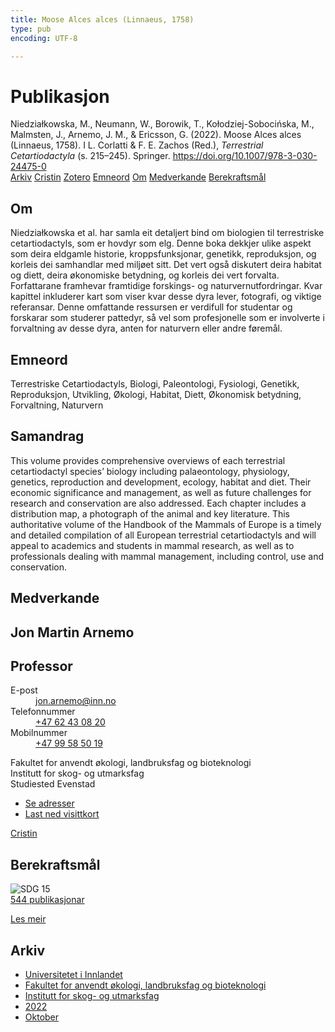 ```yaml
---
title: Moose Alces alces (Linnaeus, 1758)
type: pub
encoding: UTF-8

---
```

<h1>Publikasjon</h1>
<article id="csl-bib-container-JIDAWV8A" class="csl-bib-container">
  <div class="csl-bib-body"> <div class="csl-entry">Niedziałkowska, M., Neumann, W., Borowik, T., Kołodziej-Sobocińska, M., Malmsten, J., Arnemo, J. M., &#38; Ericsson, G. (2022). Moose Alces alces (Linnaeus, 1758). I L. Corlatti &#38; F. E. Zachos (Red.), <i>Terrestrial Cetartiodactyla</i> (s. 215–245). Springer. <a href="https://doi.org/10.1007/978-3-030-24475-0">https://doi.org/10.1007/978-3-030-24475-0</a></div> </div>
  <div class="csl-bib-buttons">
    <a href="#taxonomy-article-JIDAWV8A" alt="archive" class="csl-bib-button">Arkiv</a>
    <a href="https://app.cristin.no/results/show.jsf?id=2059822" alt="Cristin" class="csl-bib-button">Cristin</a>
    <a href="http://zotero.org/groups/5881554/items/JIDAWV8A" alt="Zotero" class="csl-bib-button">Zotero</a>
    <a href="#keywords-article-JIDAWV8A" alt="keywords" class="csl-bib-button">Emneord</a>
    <a href="#about-article-JIDAWV8A" alt="about_pub" class="csl-bib-button">Om</a>
    <a href="#contributors-article-JIDAWV8A" alt="contributors" class="csl-bib-button">Medverkande</a>
    <a href="#sdg-article-JIDAWV8A" alt="sdg" class="csl-bib-button">Berekraftsmål</a>
  </div>
  <div id="csl-bib-meta-container-JIDAWV8A"></div>
</article>
<div id="csl-bib-meta-JIDAWV8A" class="csl-bib-meta">
  <article id="about-article-JIDAWV8A" class="about_pub-article">
    <h1>Om</h1>
    Niedziałkowska et al. har samla eit detaljert bind om biologien til terrestriske cetartiodactyls, som er hovdyr som elg. Denne boka dekkjer ulike aspekt som deira eldgamle historie, kroppsfunksjonar, genetikk, reproduksjon, og korleis dei samhandlar med miljøet sitt. Det vert også diskutert deira habitat og diett, deira økonomiske betydning, og korleis dei vert forvalta. Forfattarane framhevar framtidige forskings- og naturvernutfordringar. Kvar kapittel inkluderer kart som viser kvar desse dyra lever, fotografi, og viktige referansar. Denne omfattande ressursen er verdifull for studentar og forskarar som studerer pattedyr, så vel som profesjonelle som er involverte i forvaltning av desse dyra, anten for naturvern eller andre føremål.
  </article>
  <article id="keywords-article-JIDAWV8A" class="keywords-article">
    <h1>Emneord</h1>
    Terrestriske Cetartiodactyls, Biologi, Paleontologi, Fysiologi, Genetikk, Reproduksjon, Utvikling, Økologi, Habitat, Diett, Økonomisk betydning, Forvaltning, Naturvern
  </article>
  <article id="abstract-article-JIDAWV8A" class="abstract-article">
    <h1>Samandrag</h1>
    This volume provides comprehensive overviews of each terrestrial cetartiodactyl species’ biology including palaeontology, physiology, genetics, reproduction and development, ecology, habitat and diet. Their economic significance and management, as well as future challenges for research and conservation are also addressed. Each chapter includes a distribution map, a photograph of the animal and key literature. This authoritative volume of the Handbook of the Mammals of Europe is a timely and detailed compilation of all European terrestrial cetartiodactyls and will appeal to academics and students in mammal research, as well as to professionals dealing with mammal management, including control, use and conservation.
  </article>
  <article id="contributors-article-JIDAWV8A" class="contributors-article">
    <h1>Medverkande</h1>
    <div class="personas"> <div class="vrtx-hinn-person-card"> <div class="photo"> <i class="lar la-user-circle missing-person"></i> </div> <div class="info"> <hgroup><h1>Jon Martin Arnemo</h1> <h2>Professor</h2> </hgroup><dl> <dt>E-post</dt> <dd> <a href="mailto:jon.arnemo@inn.no">jon.arnemo@inn.no</a> </dd> <dt>Telefonnummer</dt> <dd><a href="tel:+4762430820"> +47 62 43 08 20 </a></dd> <dt>Mobilnummer</dt> <dd><a href="tel:+4799585019"> +47 99 58 50 19 </a></dd> </dl> <p> Fakultet for anvendt økologi, landbruksfag og bioteknologi<br> Institutt for skog- og utmarksfag<br> Studiested Evenstad </p> <ul class="vrtx-hinn-links"> <li><a href="https://www.inn.no/finn-en-ansatt/jon-arnemo.html#vrtx-hinn-addresses">Se adresser</a></li> <li><a href="https://www.inn.no/finn-en-ansatt/jon-arnemo.html?vrtx=vcf">Last ned visittkort</a></li> </ul> </div> </div> <a href="https://app.cristin.no/persons/show.jsf?id=328246" alt="Cristin URL" class="personas-cristin">Cristin</a> </div>
  </article>
  <article id="sdg-article-JIDAWV8A" class="sdg-article">
    <h1>Berekraftsmål</h1>
    <div class="sdg-container"><div id="sdg15" class="sdg">
        <img src="{{< params subfolder >}}images/sdg/sdg15_nn.png" class="image" alt="SDG 15">
        <div class="sdg-overlay">
          <a href="{{< params subfolder >}}nn/archive/?sdg=15#archive" class="sdg-publication-count"><span>544</span> publikasjonar</a>
          <p><a href="https://fn.no/om-fn/fns-baerekraftsmaal/livet-paa-land?lang=nno-NO" class="sdg-read-more">Les meir</a></p>
        </div>
      </div></div>
  </article>
  <article id="taxonomy-article-JIDAWV8A" class="taxonomy-article">
    <h1>Arkiv</h1>
    <ul>
      <li><a href="{{< params subfolder >}}nn/archive/?key=3DCRN523">Universitetet i Innlandet</a></li>
      <li><a href="{{< params subfolder >}}nn/archive/?key=T77LXH6D">Fakultet for anvendt økologi, landbruksfag og bioteknologi</a></li>
      <li><a href="{{< params subfolder >}}nn/archive/?key=7TRARPE3">Institutt for skog- og utmarksfag</a></li>
      <li><a href="{{< params subfolder >}}nn/archive/?key=H9K9UC39">2022</a></li>
      <li><a href="{{< params subfolder >}}nn/archive/?key=D6AN988W">Oktober</a></li>
    </ul>
  </article>
</div>

